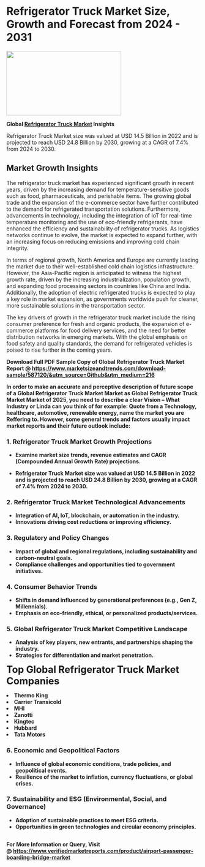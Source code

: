 <H1>Refrigerator Truck Market Size, Growth and Forecast from 2024 - 2031</H1><img class="aligncenter size-medium wp-image-584254" src="https://thirdeyenews.in/wp-content/uploads/2024/09/Global-Market-Research-300x168.jpeg" alt="" width="300" height="168" /><p><strong>Global&nbsp;<a href="https://www.marketsizeandtrends.com/download-sample/587120/&amp;utm_source=Github&utm_medium=216">Refrigerator Truck Market</a> Insights</strong></p><p>Refrigerator Truck Market size was valued at USD 14.5 Billion in 2022 and is projected to reach USD 24.8 Billion by 2030, growing at a CAGR of 7.4% from 2024 to 2030.</p><p><h2>Market Growth Insights</h2> <p>The refrigerator truck market has experienced significant growth in recent years, driven by the increasing demand for temperature-sensitive goods such as food, pharmaceuticals, and perishable items. The growing global trade and the expansion of the e-commerce sector have further contributed to the demand for refrigerated transportation solutions. Furthermore, advancements in technology, including the integration of IoT for real-time temperature monitoring and the use of eco-friendly refrigerants, have enhanced the efficiency and sustainability of refrigerator trucks. As logistics networks continue to evolve, the market is expected to expand further, with an increasing focus on reducing emissions and improving cold chain integrity.</p> <p><strong></strong></p> <p>In terms of regional growth, North America and Europe are currently leading the market due to their well-established cold chain logistics infrastructure. However, the Asia-Pacific region is anticipated to witness the highest growth rate, driven by the increasing industrialization, population growth, and expanding food processing sectors in countries like China and India. Additionally, the adoption of electric refrigerated trucks is expected to play a key role in market expansion, as governments worldwide push for cleaner, more sustainable solutions in the transportation sector.</p> <p>The key drivers of growth in the refrigerator truck market include the rising consumer preference for fresh and organic products, the expansion of e-commerce platforms for food delivery services, and the need for better distribution networks in emerging markets. With the global emphasis on food safety and quality standards, the demand for refrigerated vehicles is poised to rise further in the coming years.</p> <p><strong></p><p><span class=""><strong>Download Full PDF Sample Copy of Global Refrigerator Truck Market Report</strong> @ <a href="https://www.marketsizeandtrends.com/download-sample/587120/&amp;utm_source=Github&utm_medium=216" target="_blank">https://www.marketsizeandtrends.com/download-sample/587120/&amp;utm_source=Github&utm_medium=216</a></span></p><p>In order to make an accurate and perceptive description of future scope of a Global&nbsp;Refrigerator Truck Market Market as Global&nbsp;Refrigerator Truck Market Market of 2025, you need to describe a clear Vision &ndash; What Industry or Linda can you think of for example: Quote from a Technology, healthcare, automotive, renewable energy, name the market you are Reffering to. However, some general trends and factors usually impact market reports and their future outlook include:</p><h3>1.&nbsp;<strong>Refrigerator Truck Market Growth Projections</strong></h3><ul><li>Examine market size trends, revenue estimates and CAGR (Compounded Annual Growth Rate) projections.</li><li><p>Refrigerator Truck Market size was valued at USD 14.5 Billion in 2022 and is projected to reach USD 24.8 Billion by 2030, growing at a CAGR of 7.4% from 2024 to 2030.</p></li></ul><h3>2.&nbsp;<strong>Refrigerator Truck Market Technological Advancements</strong></h3><ul><li>Integration of AI, IoT, blockchain, or automation in the industry.</li><li>Innovations driving cost reductions or improving efficiency.</li></ul><h3>3.&nbsp;<strong>Regulatory and Policy Changes</strong></h3><ul><li>Impact of global and regional regulations, including sustainability and carbon-neutral goals.</li><li>Compliance challenges and opportunities tied to government initiatives.</li></ul><h3>4.&nbsp;<strong>Consumer Behavior Trends</strong></h3><ul><li>Shifts in demand influenced by generational preferences (e.g., Gen Z, Millennials).</li><li>Emphasis on eco-friendly, ethical, or personalized products/services.</li></ul><h3>5.&nbsp;<strong>Global Refrigerator Truck Market Competitive Landscape</strong></h3><ul><li>Analysis of key players, new entrants, and partnerships shaping the industry.</li><li>Strategies for differentiation and market penetration.</li></ul><p data-pm-slice="1 1 []"><span style="color: inherit; font-family: inherit; font-size: 25px;">Top Global Refrigerator Truck Market Companies</span></p><div class="" data-test-id=""><p><li>Thermo King</li><li> Carrier Transicold</li><li> MHI</li><li> Zanotti</li><li> Kingtec</li><li> Hubbard</li><li> Tata Motors</li></p></div><h3>6.&nbsp;<strong>Economic and Geopolitical Factors</strong></h3><ul><li>Influence of global economic conditions, trade policies, and geopolitical events.</li><li>Resilience of the market to inflation, currency fluctuations, or global crises.</li></ul><h3>7.&nbsp;<strong>Sustainability and ESG (Environmental, Social, and Governance)</strong></h3><ul><li>Adoption of sustainable practices to meet ESG criteria.</li><li>Opportunities in green technologies and circular economy principles.</li></ul><h2><strong style="font-size: 14px;">For More Information or Query, Visit @&nbsp;</strong><a style="background-color: #ffffff; font-size: 14px;" href="https://www.marketsizeandtrends.com/report/refrigerator-truck-market/" target="_blank">https://www.verifiedmarketreports.com/product/airport-passenger-boarding-bridge-market</a></h2>
